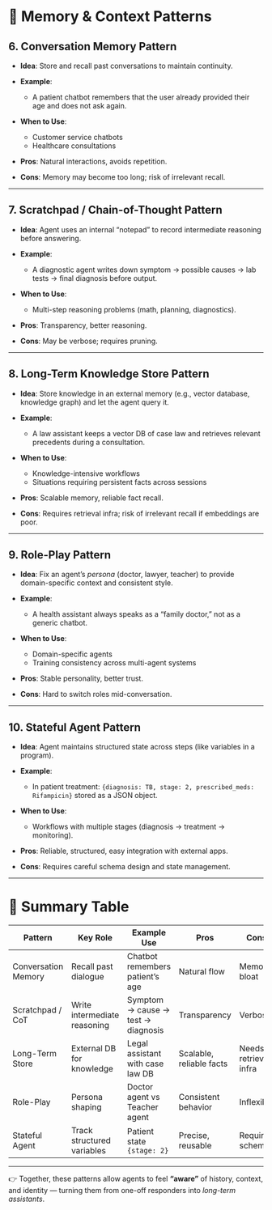 # 🔹 **Memory & Context Patterns**

## **6. Conversation Memory Pattern**

* **Idea**: Store and recall past conversations to maintain continuity.
* **Example**:

  * A patient chatbot remembers that the user already provided their age and does not ask again.
* **When to Use**:

  * Customer service chatbots
  * Healthcare consultations
* **Pros**: Natural interactions, avoids repetition.
* **Cons**: Memory may become too long; risk of irrelevant recall.

---

## **7. Scratchpad / Chain-of-Thought Pattern**

* **Idea**: Agent uses an internal “notepad” to record intermediate reasoning before answering.
* **Example**:

  * A diagnostic agent writes down symptom → possible causes → lab tests → final diagnosis before output.
* **When to Use**:

  * Multi-step reasoning problems (math, planning, diagnostics).
* **Pros**: Transparency, better reasoning.
* **Cons**: May be verbose; requires pruning.

---

## **8. Long-Term Knowledge Store Pattern**

* **Idea**: Store knowledge in an external memory (e.g., vector database, knowledge graph) and let the agent query it.
* **Example**:

  * A law assistant keeps a vector DB of case law and retrieves relevant precedents during a consultation.
* **When to Use**:

  * Knowledge-intensive workflows
  * Situations requiring persistent facts across sessions
* **Pros**: Scalable memory, reliable fact recall.
* **Cons**: Requires retrieval infra; risk of irrelevant recall if embeddings are poor.

---

## **9. Role-Play Pattern**

* **Idea**: Fix an agent’s *persona* (doctor, lawyer, teacher) to provide domain-specific context and consistent style.
* **Example**:

  * A health assistant always speaks as a “family doctor,” not as a generic chatbot.
* **When to Use**:

  * Domain-specific agents
  * Training consistency across multi-agent systems
* **Pros**: Stable personality, better trust.
* **Cons**: Hard to switch roles mid-conversation.

---

## **10. Stateful Agent Pattern**

* **Idea**: Agent maintains structured state across steps (like variables in a program).
* **Example**:

  * In patient treatment: `{diagnosis: TB, stage: 2, prescribed_meds: Rifampicin}` stored as a JSON object.
* **When to Use**:

  * Workflows with multiple stages (diagnosis → treatment → monitoring).
* **Pros**: Reliable, structured, easy integration with external apps.
* **Cons**: Requires careful schema design and state management.

---

# 🔹 Summary Table

| Pattern             | Key Role                     | Example Use                        | Pros                     | Cons                  |
| ------------------- | ---------------------------- | ---------------------------------- | ------------------------ | --------------------- |
| Conversation Memory | Recall past dialogue         | Chatbot remembers patient’s age    | Natural flow             | Memory bloat          |
| Scratchpad / CoT    | Write intermediate reasoning | Symptom → cause → test → diagnosis | Transparency             | Verbose               |
| Long-Term Store     | External DB for knowledge    | Legal assistant with case law DB   | Scalable, reliable facts | Needs retrieval infra |
| Role-Play           | Persona shaping              | Doctor agent vs Teacher agent      | Consistent behavior      | Inflexible            |
| Stateful Agent      | Track structured variables   | Patient state `{stage: 2}`         | Precise, reusable        | Requires schema       |

---

👉 Together, these patterns allow agents to feel **“aware”** of history, context, and identity — turning them from one-off responders into *long-term assistants*.

